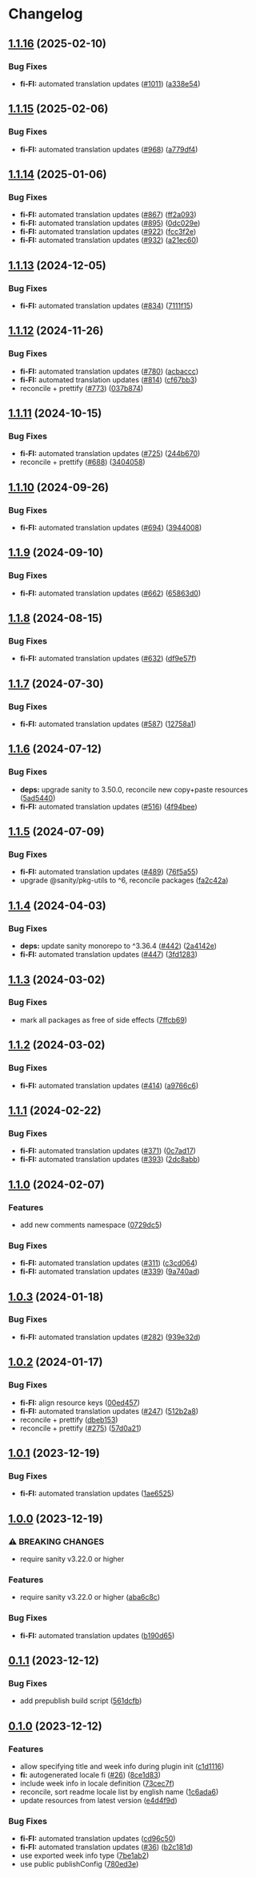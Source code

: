 # Changelog

## [1.1.16](https://github.com/sanity-io/locales/compare/locale-fi-fi-v1.1.15...locale-fi-fi-v1.1.16) (2025-02-10)


### Bug Fixes

* **fi-FI:** automated translation updates ([#1011](https://github.com/sanity-io/locales/issues/1011)) ([a338e54](https://github.com/sanity-io/locales/commit/a338e54e359beced0e1b7780ab977c584dace1f3))

## [1.1.15](https://github.com/sanity-io/locales/compare/locale-fi-fi-v1.1.14...locale-fi-fi-v1.1.15) (2025-02-06)


### Bug Fixes

* **fi-FI:** automated translation updates ([#968](https://github.com/sanity-io/locales/issues/968)) ([a779df4](https://github.com/sanity-io/locales/commit/a779df4abd8429a810c877e945ffbc7b44d0d5fd))

## [1.1.14](https://github.com/sanity-io/locales/compare/locale-fi-fi-v1.1.13...locale-fi-fi-v1.1.14) (2025-01-06)


### Bug Fixes

* **fi-FI:** automated translation updates ([#867](https://github.com/sanity-io/locales/issues/867)) ([ff2a093](https://github.com/sanity-io/locales/commit/ff2a0930c1c8af07c8478871c64d09ff1f3c1dab))
* **fi-FI:** automated translation updates ([#895](https://github.com/sanity-io/locales/issues/895)) ([0dc029e](https://github.com/sanity-io/locales/commit/0dc029efe0f2ff8205591c5c0a30ed747aaec307))
* **fi-FI:** automated translation updates ([#922](https://github.com/sanity-io/locales/issues/922)) ([fcc3f2e](https://github.com/sanity-io/locales/commit/fcc3f2ed8a8bf5270584ca7bb7c82a8a0fc0f481))
* **fi-FI:** automated translation updates ([#932](https://github.com/sanity-io/locales/issues/932)) ([a21ec60](https://github.com/sanity-io/locales/commit/a21ec60b9216152cb1bcde2acfef2b720f0c0062))

## [1.1.13](https://github.com/sanity-io/locales/compare/locale-fi-fi-v1.1.12...locale-fi-fi-v1.1.13) (2024-12-05)


### Bug Fixes

* **fi-FI:** automated translation updates ([#834](https://github.com/sanity-io/locales/issues/834)) ([7111f15](https://github.com/sanity-io/locales/commit/7111f15cb070103d389edc6a3594a14a0c6f29ee))

## [1.1.12](https://github.com/sanity-io/locales/compare/locale-fi-fi-v1.1.11...locale-fi-fi-v1.1.12) (2024-11-26)


### Bug Fixes

* **fi-FI:** automated translation updates ([#780](https://github.com/sanity-io/locales/issues/780)) ([acbaccc](https://github.com/sanity-io/locales/commit/acbaccc7c9388f7a33d0f7a6dd2d9a614825a79e))
* **fi-FI:** automated translation updates ([#814](https://github.com/sanity-io/locales/issues/814)) ([cf67bb3](https://github.com/sanity-io/locales/commit/cf67bb3ffc46f60acf924e35ca77c9381dbaa849))
* reconcile + prettify ([#773](https://github.com/sanity-io/locales/issues/773)) ([037b874](https://github.com/sanity-io/locales/commit/037b8747ab096387a988bef3e632812f7217f53f))

## [1.1.11](https://github.com/sanity-io/locales/compare/locale-fi-fi-v1.1.10...locale-fi-fi-v1.1.11) (2024-10-15)


### Bug Fixes

* **fi-FI:** automated translation updates ([#725](https://github.com/sanity-io/locales/issues/725)) ([244b670](https://github.com/sanity-io/locales/commit/244b670251c426305c35890e1b211c3830f27022))
* reconcile + prettify ([#688](https://github.com/sanity-io/locales/issues/688)) ([3404058](https://github.com/sanity-io/locales/commit/3404058c7a55c2163d680d84953f7ac5defb2066))

## [1.1.10](https://github.com/sanity-io/locales/compare/locale-fi-fi-v1.1.9...locale-fi-fi-v1.1.10) (2024-09-26)


### Bug Fixes

* **fi-FI:** automated translation updates ([#694](https://github.com/sanity-io/locales/issues/694)) ([3944008](https://github.com/sanity-io/locales/commit/39440086cb6a189f9cb3562f40a08da35115922c))

## [1.1.9](https://github.com/sanity-io/locales/compare/locale-fi-fi-v1.1.8...locale-fi-fi-v1.1.9) (2024-09-10)


### Bug Fixes

* **fi-FI:** automated translation updates ([#662](https://github.com/sanity-io/locales/issues/662)) ([65863d0](https://github.com/sanity-io/locales/commit/65863d0f2e3090647221984839e8f5621cbb700f))

## [1.1.8](https://github.com/sanity-io/locales/compare/locale-fi-fi-v1.1.7...locale-fi-fi-v1.1.8) (2024-08-15)


### Bug Fixes

* **fi-FI:** automated translation updates ([#632](https://github.com/sanity-io/locales/issues/632)) ([df9e57f](https://github.com/sanity-io/locales/commit/df9e57f2d4f37bcb3e45c90bd3bc8986bb3b8a54))

## [1.1.7](https://github.com/sanity-io/locales/compare/locale-fi-fi-v1.1.6...locale-fi-fi-v1.1.7) (2024-07-30)


### Bug Fixes

* **fi-FI:** automated translation updates ([#587](https://github.com/sanity-io/locales/issues/587)) ([12758a1](https://github.com/sanity-io/locales/commit/12758a1f2cd4cf72c1fb25b817281954744f947d))

## [1.1.6](https://github.com/sanity-io/locales/compare/locale-fi-fi-v1.1.5...locale-fi-fi-v1.1.6) (2024-07-12)


### Bug Fixes

* **deps:** upgrade sanity to 3.50.0, reconcile new copy+paste resources ([5ad5440](https://github.com/sanity-io/locales/commit/5ad5440692ba75d76b5de468a5ed5cdfd01de995))
* **fi-FI:** automated translation updates ([#516](https://github.com/sanity-io/locales/issues/516)) ([4f94bee](https://github.com/sanity-io/locales/commit/4f94beee92417bc3a92c2eb3f57a1d5d52c57f9e))

## [1.1.5](https://github.com/sanity-io/locales/compare/locale-fi-fi-v1.1.4...locale-fi-fi-v1.1.5) (2024-07-09)


### Bug Fixes

* **fi-FI:** automated translation updates ([#489](https://github.com/sanity-io/locales/issues/489)) ([76f5a55](https://github.com/sanity-io/locales/commit/76f5a55090b1a3daabdb1fd6e3bca650d1a2b4bc))
* upgrade @sanity/pkg-utils to ^6, reconcile packages ([fa2c42a](https://github.com/sanity-io/locales/commit/fa2c42a0e8550ead90dcc61fe1abcecdacf8fd20))

## [1.1.4](https://github.com/sanity-io/locales/compare/locale-fi-fi-v1.1.3...locale-fi-fi-v1.1.4) (2024-04-03)


### Bug Fixes

* **deps:** update sanity monorepo to ^3.36.4 ([#442](https://github.com/sanity-io/locales/issues/442)) ([2a4142e](https://github.com/sanity-io/locales/commit/2a4142e6e50eb5992b3432169cd71676c353276f))
* **fi-FI:** automated translation updates ([#447](https://github.com/sanity-io/locales/issues/447)) ([3fd1283](https://github.com/sanity-io/locales/commit/3fd1283b30b1ab00d834e8b6afbc81febe3cc124))

## [1.1.3](https://github.com/sanity-io/locales/compare/locale-fi-fi-v1.1.2...locale-fi-fi-v1.1.3) (2024-03-02)


### Bug Fixes

* mark all packages as free of side effects ([7ffcb69](https://github.com/sanity-io/locales/commit/7ffcb6939ba729c3c6c528d81e14a833b9096f50))

## [1.1.2](https://github.com/sanity-io/locales/compare/locale-fi-fi-v1.1.1...locale-fi-fi-v1.1.2) (2024-03-02)


### Bug Fixes

* **fi-FI:** automated translation updates ([#414](https://github.com/sanity-io/locales/issues/414)) ([a9766c6](https://github.com/sanity-io/locales/commit/a9766c6e62942fdd122b62340105749c77a9b7f6))

## [1.1.1](https://github.com/sanity-io/locales/compare/locale-fi-fi-v1.1.0...locale-fi-fi-v1.1.1) (2024-02-22)


### Bug Fixes

* **fi-FI:** automated translation updates ([#371](https://github.com/sanity-io/locales/issues/371)) ([0c7ad17](https://github.com/sanity-io/locales/commit/0c7ad177affc535b6b70deb9ee3e492a83f991e7))
* **fi-FI:** automated translation updates ([#393](https://github.com/sanity-io/locales/issues/393)) ([2dc8abb](https://github.com/sanity-io/locales/commit/2dc8abbcdcadc96b9b718007d5f8c77ff6f13fc1))

## [1.1.0](https://github.com/sanity-io/locales/compare/locale-fi-fi-v1.0.3...locale-fi-fi-v1.1.0) (2024-02-07)


### Features

* add new comments namespace ([0729dc5](https://github.com/sanity-io/locales/commit/0729dc52cd29ac2611250663a32a7f1a5a039500))


### Bug Fixes

* **fi-FI:** automated translation updates ([#311](https://github.com/sanity-io/locales/issues/311)) ([c3cd064](https://github.com/sanity-io/locales/commit/c3cd064bfc076c356b18d4b61d4c539cc2581ade))
* **fi-FI:** automated translation updates ([#339](https://github.com/sanity-io/locales/issues/339)) ([9a740ad](https://github.com/sanity-io/locales/commit/9a740ad9b0921fad14808cc69664da77cf94a3d1))

## [1.0.3](https://github.com/sanity-io/locales/compare/locale-fi-fi-v1.0.2...locale-fi-fi-v1.0.3) (2024-01-18)


### Bug Fixes

* **fi-FI:** automated translation updates ([#282](https://github.com/sanity-io/locales/issues/282)) ([939e32d](https://github.com/sanity-io/locales/commit/939e32d01a3dc7e0f27c07a8065866c1ede6c237))

## [1.0.2](https://github.com/sanity-io/locales/compare/locale-fi-fi-v1.0.1...locale-fi-fi-v1.0.2) (2024-01-17)


### Bug Fixes

* **fi-FI:** align resource keys ([00ed457](https://github.com/sanity-io/locales/commit/00ed45784378363151adcfea4fcfd0c8073ba3c4))
* **fi-FI:** automated translation updates ([#247](https://github.com/sanity-io/locales/issues/247)) ([512b2a8](https://github.com/sanity-io/locales/commit/512b2a8b4da2533250850957ce956d1ca307b435))
* reconcile + prettify ([dbeb153](https://github.com/sanity-io/locales/commit/dbeb153fc3f80207e357a888431d2fd739617821))
* reconcile + prettify ([#275](https://github.com/sanity-io/locales/issues/275)) ([57d0a21](https://github.com/sanity-io/locales/commit/57d0a21e05f631d47d74a2c029c9dcc3993bc7b0))

## [1.0.1](https://github.com/sanity-io/locales/compare/locale-fi-fi-v1.0.0...locale-fi-fi-v1.0.1) (2023-12-19)


### Bug Fixes

* **fi-FI:** automated translation updates ([1ae6525](https://github.com/sanity-io/locales/commit/1ae65259a52c7fe726959294cbe6c18fbec80428))

## [1.0.0](https://github.com/sanity-io/locales/compare/locale-fi-fi-v0.1.1...locale-fi-fi-v1.0.0) (2023-12-19)


### ⚠ BREAKING CHANGES

* require sanity v3.22.0 or higher

### Features

* require sanity v3.22.0 or higher ([aba6c8c](https://github.com/sanity-io/locales/commit/aba6c8c3fd4f6e11b193b96a3821420f72ccc47d))


### Bug Fixes

* **fi-FI:** automated translation updates ([b190d65](https://github.com/sanity-io/locales/commit/b190d65b71e030e326f2b98c86a17a07810a9f5d))

## [0.1.1](https://github.com/sanity-io/locales/compare/locale-fi-fi-v0.1.0...locale-fi-fi-v0.1.1) (2023-12-12)


### Bug Fixes

* add prepublish build script ([561dcfb](https://github.com/sanity-io/locales/commit/561dcfb24ab12f98fcc590b0dbc2cf297ea60485))

## [0.1.0](https://github.com/sanity-io/locales/compare/locale-fi-fi-v0.0.1...locale-fi-fi-v0.1.0) (2023-12-12)


### Features

* allow specifying title and week info during plugin init ([c1d1116](https://github.com/sanity-io/locales/commit/c1d1116bab0c99c6506a9744e33d6cf282bf1c1b))
* **fi:** autogenerated locale fi ([#26](https://github.com/sanity-io/locales/issues/26)) ([8ce1d83](https://github.com/sanity-io/locales/commit/8ce1d83a8e47654c9c21e6672e93b38676eba0d1))
* include week info in locale definition ([73cec7f](https://github.com/sanity-io/locales/commit/73cec7fb69ac92a565282aac0d08f13b634372fb))
* reconcile, sort readme locale list by english name ([1c6ada6](https://github.com/sanity-io/locales/commit/1c6ada624e83307f820d6c4ce1e7560eaf94b151))
* update resources from latest version ([e4d4f9d](https://github.com/sanity-io/locales/commit/e4d4f9daf8c2566f3ee7c9b002ac6d0051a2734c))


### Bug Fixes

* **fi-FI:** automated translation updates ([cd96c50](https://github.com/sanity-io/locales/commit/cd96c509a2f79e027821f402e76a0be5833d1131))
* **fi-FI:** automated translation updates ([#36](https://github.com/sanity-io/locales/issues/36)) ([b2c181d](https://github.com/sanity-io/locales/commit/b2c181dba762d19da1ab53d35a8567f24ef981b9))
* use exported week info type ([7be1ab2](https://github.com/sanity-io/locales/commit/7be1ab27939e1836e000155c576362fb5f54bd3e))
* use public publishConfig ([780ed3e](https://github.com/sanity-io/locales/commit/780ed3e6d35198fedebd769e71bf1dcc09fc6528))
